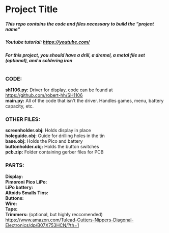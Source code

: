 # **Project Title**
##### This repo contains the code and files necessary to build the "***project name***" <br/>
##### Youtube tutorial: https://youtube.com/ <br/>
##### For this project, you should have a drill, a dremel, a metal file set (optional), and a soldering iron <br/>
#

### **CODE:**<br/>
**sh1106.py:** Driver for display, code can be found at https://github.com/robert-hh/SH1106 <br/>
**main.py:** All of the code that isn't the driver. Handles games, menu, battery capacity, etc. <br/>

### **OTHER FILES:** <br/>
**screenholder.obj:** Holds display in place <br/>
**holeguide.obj:** Guide for drilling holes in the tin <br/>
**base.obj:** Holds the Pico and battery <br/>
**buttonholder.obj:** Holds the button switches <br/>
**pcb.zip:** Folder containing gerber files for PCB <br/>

### **PARTS:** <br/>
**Display:** <br/>
**Pimoroni Pico LiPo:** <br/>
**LiPo battery:** <br/>
**Altoids Smalls Tins:** <br/>
**Buttons:** <br/>
**Wire:** <br/>
**Tape:** <br/>
**Trimmers:** (optional, but highly reccomended) https://www.amazon.com/Tulead-Cutters-Nippers-Diagonal-Electronics/dp/B07X753HCN/?th=1 <br/>
